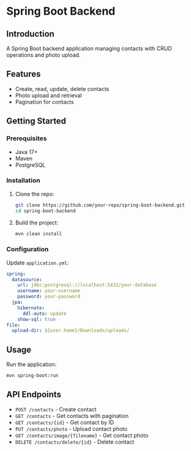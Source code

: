 # Spring Boot Backend

## Introduction
A Spring Boot backend application managing contacts with CRUD operations and photo upload.

## Features
- Create, read, update, delete contacts
- Photo upload and retrieval
- Pagination for contacts

## Getting Started

### Prerequisites
- Java 17+
- Maven
- PostgreSQL

### Installation
1. Clone the repo:
   ```bash
   git clone https://github.com/your-repo/spring-boot-backend.git
   cd spring-boot-backend
   ```
2. Build the project:
   ```bash
   mvn clean install
   ```

### Configuration
Update `application.yml`:
```yaml
spring:
  datasource:
    url: jdbc:postgresql://localhost:5432/your-database
    username: your-username
    password: your-password
  jpa:
    hibernate:
      ddl-auto: update
    show-sql: true
file:
  upload-dir: ${user.home}/Downloads/uploads/
```

## Usage
Run the application:
```bash
mvn spring-boot:run
```

## API Endpoints
- `POST /contacts` - Create contact
- `GET /contacts` - Get contacts with pagination
- `GET /contacts/{id}` - Get contact by ID
- `PUT /contacts/photo` - Upload contact photo
- `GET /contacts/image/{filename}` - Get contact photo
- `DELETE /contacts/delete/{id}` - Delete contact
